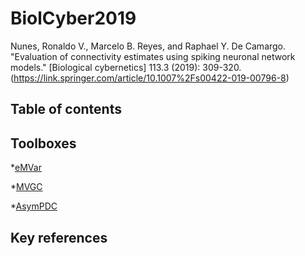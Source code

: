 # BiolCyber2019

Nunes, Ronaldo V., Marcelo B. Reyes, and Raphael Y. De Camargo. "Evaluation of connectivity estimates using spiking neuronal network models." [Biological cybernetics] 113.3 (2019): 309-320.(https://link.springer.com/article/10.1007%2Fs00422-019-00796-8)

## Table of contents

## Toolboxes 
*[eMVar](http://www.lucafaes.net/emvar.html)

*[MVGC](https://users.sussex.ac.uk/~lionelb/MVGC/html/mvgchelp.html)

*[AsymPDC](http://www.lcs.poli.usp.br/~baccala/pdc/asymp_package_v3.zip)

## Key references



